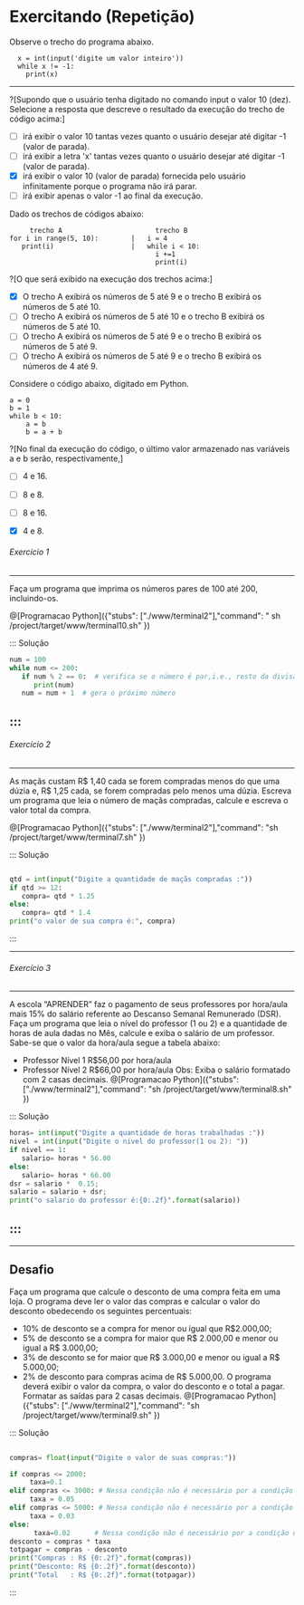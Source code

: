 # Exercitando (Repetição)

Observe o trecho do programa abaixo.
``` 
  x = int(input('digite um valor inteiro'))
  while x != -1:
    print(x)
```
---
?[Supondo que o usuário tenha digitado no comando input o valor 10 (dez). Selecione a resposta que descreve o resultado da execução do trecho de código acima:]
-[ ] irá exibir o valor 10 tantas vezes quanto o usuário desejar até digitar -1 (valor de parada).
-[ ] irá exibir a letra 'x' tantas vezes quanto o usuário desejar até digitar -1 (valor de parada).
-[x] irá exibir o valor 10 (valor de parada) fornecida pelo usuário infinitamente porque o programa não irá parar.
-[ ] irá exibir apenas o valor -1 ao final da execução.

Dado os trechos de códigos abaixo:
```
     trecho A                       trecho B
for i in range(5, 10):        |   i = 4
   print(i)                   |   while i < 10:
                                    i +=1 
                                    print(i)                                             
```
?[O que será exibido na execução dos trechos acima:]
-[x] O trecho A exibirá os números de 5 até 9 e o trecho B exibirá os números de 5 até 10.
-[ ] O trecho A exibirá os números de 5 até 10 e o trecho B exibirá os números de 5 até 10.
-[ ] O trecho A exibirá os números de 5 até 9 e o trecho B exibirá os números de 5 até 9.
-[ ] O trecho A exibirá os números de 5 até 9 e o trecho B exibirá os números de 4 até 9.

Considere o código abaixo, digitado em Python.
```
a = 0
b = 1
while b < 10:
    a = b
    b = a + b
```    
?[No final da execução do código, o último valor armazenado nas variáveis a e b serão, respectivamente,]
-[ ] 4 e 16.
-[ ] 8 e 8.
-[ ] 8 e 16.
-[x] 4 e 8.


###### Exercício 1  
----
Faça um programa que imprima os números pares de 100 até 200, incluindo-os.

@[Programacao Python]({"stubs": ["./www/terminal2"],"command": " sh /project/target/www/terminal10.sh" })
 
::: Solução

``` python
num = 100
while num <= 200:
   if num % 2 == 0:  # verifica se o número é par,i.e., resto da divisão (%) do número por dois é igual a zero 
      print(num)
   num = num + 1  # gera o próximo número
```
:::
---
###### Exercício 2  
----
As maçãs custam R$ 1,40 cada se forem compradas menos do que uma dúzia e, R$ 1,25 cada, se forem compradas pelo menos uma dúzia. Escreva um programa que leia o número de maçãs compradas, calcule e escreva o valor total da compra.  

@[Programacao Python]({"stubs": ["./www/terminal2"],"command": "sh /project/target/www/terminal7.sh" })

::: Solução

``` python

qtd = int(input("Digite a quantidade de maçãs compradas :"))
if qtd >= 12:
   compra= qtd * 1.25
else:
   compra= qtd * 1.4
print("o valor de sua compra é:", compra)

```
:::

---
###### Exercício 3  
----
A escola “APRENDER” faz o pagamento de seus professores por hora/aula mais 15% do salário referente ao Descanso Semanal Remunerado (DSR). Faça um programa que leia o nível do professor (1 ou 2) e a quantidade de horas de aula dadas no Mês, calcule e exiba o salário de um professor. Sabe-se que o valor da hora/aula segue a tabela abaixo: 
+ Professor Nível 1 R$56,00 por hora/aula 
+ Professor Nível 2 R$66,00 por hora/aula 
Obs: Exiba o salário formatado com 2 casas decimais.
 @[Programacao Python]({"stubs": ["./www/terminal2"],"command": "sh /project/target/www/terminal8.sh" })
 
::: Solução

``` python
horas= int(input("Digite a quantidade de horas trabalhadas :"))
nivel = int(input("Digite o nivel do professor(1 ou 2): "))
if nivel == 1:
   salario= horas * 56.00
else:
   salario= horas * 66.00
dsr = salario *  0.15;
salario = salario + dsr;
print("o salario do professor é:{0:.2f}".format(salario))

```
:::
----
----
Desafio
----
Faça um programa que calcule o desconto de uma compra feita em uma loja. O programa deve ler o valor das compras e calcular o valor do desconto obedecendo os seguintes percentuais: 
+ 10% de desconto se a compra for menor ou igual que R$2.000,00; 
+ 5% de desconto se a compra for maior que R$ 2.000,00 e menor ou igual a R$ 3.000,00;
+ 3% de desconto se for maior que R$ 3.000,00 e menor ou igual a R$ 5.000,00;
+ 2% de desconto para compras acima de R$ 5.000,00.
O programa deverá exibir o valor da compra, o valor do desconto e o total a pagar. Formatar as saídas para 2 casas decimais.
@[Programacao Python]({"stubs": ["./www/terminal2"],"command": "sh /project/target/www/terminal9.sh" })

::: Solução
```python
 
compras= float(input("Digite o valor de suas compras:"))

if compras <= 2000:
     taxa=0.1
elif compras <= 3000: # Nessa condição não é necessário por a condição de maior que 2000, pois nesse if já é maior que 2000*/
     taxa = 0.05     
elif compras <= 5000: # Nessa condição não é necessário por a condição de maior que 3000, pois nesse if já é maior que 3000*/
     taxa = 0.03    
else:
      taxa=0.02      # Nessa condição não é necessário por a condição de maior que 2000, pois nesse if já é maior que 2000*/        
desconto = compras * taxa
totpagar = compras - desconto
print("Compras : R$ {0:.2f}".format(compras))
print("Desconto: R$ {0:.2f}".format(desconto))
print("Total   : R$ {0:.2f}".format(totpagar))

```
:::
